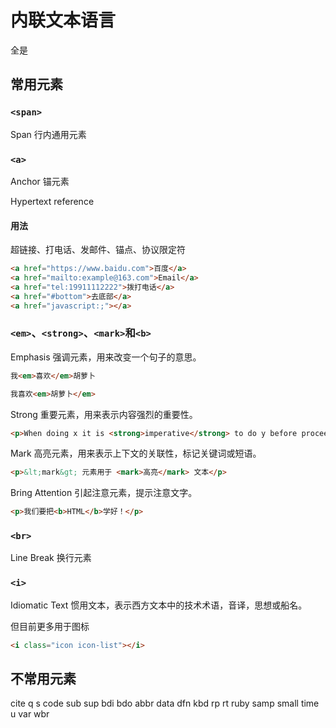 # 内联文本语言

全是

## 常用元素

### `<span>`

Span 行内通用元素

### `<a>`

Anchor 锚元素

Hypertext reference

#### 用法

超链接、打电话、发邮件、锚点、协议限定符

```html
<a href="https://www.baidu.com">百度</a>
<a href="mailto:example@163.com">Email</a>
<a href="tel:19911112222">拨打电话</a>
<a href="#bottom">去底部</a>
<a href="javascript:;"></a>
```

### `<em>`、`<strong>`、`<mark>`和`<b>`

Emphasis 强调元素，用来改变一个句子的意思。

```html
我<em>喜欢</em>胡萝卜
```

```html
我喜欢<em>胡萝卜</em>
```

Strong 重要元素，用来表示内容强烈的重要性。

```html
<p>When doing x it is <strong>imperative</strong> to do y before proceeding.</p>
```

Mark 高亮元素，用来表示上下文的关联性，标记关键词或短语。

```html
<p>&lt;mark&gt; 元素用于 <mark>高亮</mark> 文本</p>
```

Bring Attention 引起注意元素，提示注意文字。

```html
<p>我们要把<b>HTML</b>学好！</p>
```

### `<br>`

Line Break 换行元素

### `<i>`

Idiomatic Text 惯用文本，表示西方文本中的技术术语，音译，思想或船名。

但目前更多用于图标

```html
<i class="icon icon-list"></i>
```

## 不常用元素

cite q s code sub sup bdi bdo abbr data dfn kbd rp rt ruby samp small time u var wbr
